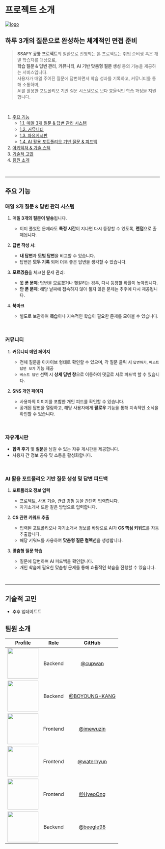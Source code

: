 # 프로젝트 소개

[![logo](https://i.postimg.cc/1XxFFBSq/d3v-logo-removebg-preview.png)](https://postimg.cc/620TJdyW)

## 하루 3개의 질문으로 완성하는 체계적인 면접 준비

> **SSAFY 공통 프로젝트**의 일환으로 진행되는 본 프로젝트는 취업 준비생 혹은 개발 학습자를 대상으로,  
> **학습 질문 & 답변 관리**, **커뮤니티**, **AI 기반 맞춤형 질문 생성** 등의 기능을 제공하는 서비스입니다.  
> 사용자가 매일 주어진 질문에 답변하면서 학습 성과를 기록하고, 커뮤니티를 통해 소통하며,  
> AI를 활용한 포트폴리오 기반 질문 시스템으로 보다 효율적인 학습 과정을 지원합니다.

<br/>

1. [주요 기능](#주요-기능)
   - [1.1. 매일 3개 질문 & 답변 관리 시스템](#매일-3개-질문--답변-관리-시스템)
   - [1.2. 커뮤니티](#커뮤니티)
   - [1.3. 자유게시판](#자유게시판)
   - [1.4. AI 활용 포트폴리오 기반 질문 & 피드백](#ai-활용-포트폴리오-기반-질문-생성-및-답변-피드백)
2. [아키텍쳐 & 기술 스택](#아키텍쳐--기술스택)
3. [기술적 고민](#기술적-고민)
4. [팀원 소개](#팀원-소개)

<br/>

---

## 주요 기능

### 매일 3개 질문 & 답변 관리 시스템

1. **매일 3개의 질문이 발송**됩니다.

   - 이미 풀었던 문제라도 **특정 시간**이 지나면 다시 등장할 수 있도록, **랜덤**으로 출제됩니다.

2. **답변 작성 시**:

   - **내 답변**과 **모범 답변**을 비교할 수 있습니다.
   - 답변은 **모두 기록** 되어 더욱 좋은 답변을 생각할 수 있습니다.

3. **모르겠음**을 체크한 문제 관리:

   - **못 푼 문제**: 답변을 모르겠거나 헷갈리는 경우, 다시 등장할 확률이 높아집니다.
   - **안 푼 문제**: 해당 날짜에 접속하지 않아 풀지 않은 문제는 추후에 다시 제공됩니다.

4. **북마크**
   - 별도로 보관하여 **복습**이나 지속적인 학습이 필요한 문제를 모아볼 수 있습니다.

<br/>

### 커뮤니티

1. **커뮤니티 메인 페이지**

   - 전체 질문을 아카이브 형태로 확인할 수 있으며, 각 질문 클릭 시 `답변하기`, `베스트 답변 보기` 기능 제공
   - `베스트 답변` 선택 시 **상세 답변 창**으로 이동하여 댓글로 서로 피드백 할 수 있습니다.

2. **SNS 개인 페이지**
   - 사용자의 이미지를 포함한 개인 피드를 확인할 수 있습니다.
   - 공개된 답변을 열람하고, 해당 사용자에게 **팔로우** 기능을 통해 지속적인 소식을 확인할 수 있습니다.

<br/>

### 자유게시판

- **합격 후기** 및 **질문**을 남길 수 있는 자유 게시판을 제공합니다.
- 사용자 간 정보 공유 및 소통을 활성화합니다.

<br/>

### AI 활용 포트폴리오 기반 질문 생성 및 답변 피드백

1. **포트폴리오 정보 입력**

   - 프로젝트, 사용 기술, 관련 경험 등을 간단히 입력합니다.
   - 자기소개서 또한 같은 방법으로 입력합니다.

2. **CS 관련 키워드 추출**

   - 입력된 포트폴리오나 자기소개서 정보를 바탕으로 AI가 **CS 핵심 키워드**를 자동 추출합니다.
   - 해당 키워드를 사용하여 **맞춤형 질문 컬렉션**을 생성합니다.

3. **맞춤형 질문 학습**
   - 질문에 답변하며 AI 피드백을 확인합니다.
   - 개인 학습에 필요한 맞춤형 문제를 통해 효율적인 학습을 진행할 수 있습니다.

<br/>

---

## 기술적 고민

- 추후 업데이트트

## 팀원 소개
	
| Profile | Role | GitHub |
|:---:|:---:|:---:|
| <img src="https://avatars.githubusercontent.com/cup-wan" width="100"> | Backend | [@cupwan](https://github.com/cup-wan) |
| <img src="https://avatars.githubusercontent.com/BOYOUNG-KANG" width="100"> | Backend | [@BOYOUNG-KANG](https://github.com/BOYOUNG-KANG) |
| <img src="https://avatars.githubusercontent.com/imewuzin" width="100"> | Frontend | [@imewuzin](https://github.com/imewuzin) |
| <img src="https://avatars.githubusercontent.com/waterhyun" width="100"> | Frontend | [@waterhyun](https://github.com/waterhyun) |
| <img src="https://avatars.githubusercontent.com/HyeoOng" width="100"> | Frontend | [@HyeoOng](https://github.com/HyeoOng) |
| <img src="https://avatars.githubusercontent.com/beegle98" width="100"> | Backend | [@beegle98](https://github.com/beegle98) |